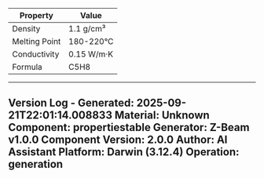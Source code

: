 | Property | Value |
|----------|-------|
| Density | 1.1 g/cm³ |
| Melting Point | 180-220°C |
| Conductivity | 0.15 W/m·K |
| Formula | C5H8 |


---
Version Log - Generated: 2025-09-21T22:01:14.008833
Material: Unknown
Component: propertiestable
Generator: Z-Beam v1.0.0
Component Version: 2.0.0
Author: AI Assistant
Platform: Darwin (3.12.4)
Operation: generation
---